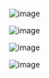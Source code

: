 ![image](https://github.com/princit/Youtube_Cources/assets/29123911/084fb8fa-0613-431a-8d71-5750b4d5327f)

![image](https://github.com/princit/Youtube_Cources/assets/29123911/c43527ef-76c6-4dd3-860e-322f2734f1eb)

![image](https://github.com/princit/Youtube_Cources/assets/29123911/c55fb5b8-877c-4b7c-8820-a7ff5779ffc9)

![image](https://github.com/princit/Youtube_Cources/assets/29123911/f2a1c425-67b8-4542-8d33-579690a54217)


